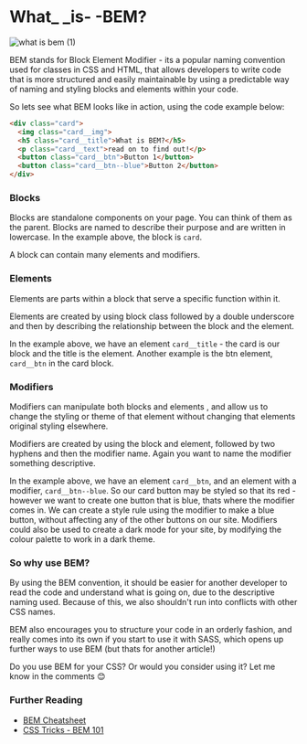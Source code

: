 # What_ _is- -BEM?

![what is bem (1)](https://user-images.githubusercontent.com/92253071/233466191-a6957b32-c600-4dfd-b87d-e812bef6156a.png)

BEM stands for Block Element Modifier - its a popular naming convention used for classes in CSS and HTML, that allows developers to write code that is more structured and easily maintainable by using a predictable way of naming and styling blocks and elements within your code.

So lets see what BEM looks like in action, using the code example below:

```html
<div class="card">
  <img class="card__img">
  <h5 class="card__title">What is BEM?</h5>
  <p class="card__text">read on to find out!</p>
  <button class="card__btn">Button 1</button>
  <button class="card__btn--blue">Button 2</button>
</div>
```

### Blocks

Blocks are standalone components on your page. You can think of them as the parent. Blocks are named to describe their purpose and are written in lowercase. In the example above, the block is `card`. 

A block can contain many elements and modifiers.

### Elements 

Elements are parts within a block that serve a specific function within it.

Elements are created by using block class followed by a double underscore and then by describing the relationship between the block and the element. 

In the example above, we have an element `card__title` - the card is our block and the title is the element. Another example is the btn element, `card__btn` in the card block.

### Modifiers

Modifiers can manipulate both blocks and elements , and allow us to change the styling or theme of that element without changing that elements original styling elsewhere. 

Modifiers are created by using the block and element, followed by two hyphens and then the modifier name. Again you want to name the modifier something descriptive.

In the example above, we have an element `card__btn`, and an element with a modifier, `card__btn--blue`.  So our card button may be styled so that its red - however we want to create one button that is blue, thats where the modifier comes in. We can create a style rule using the modifier to make a blue button, without affecting any of the other buttons on our site. Modifiers could also be used to create a dark mode for your site, by modifying the colour palette to work in a dark theme.

### So why use BEM?

By using the BEM convention, it should be easier for another developer to read the code and understand what is going on, due to the descriptive naming used. Because of this, we also shouldn't run into conflicts with other CSS names.

BEM also encourages you to structure your code in an orderly fashion, and really comes into its own if you start to use it with SASS, which opens up further ways to use BEM (but thats for another article!)

Do you use BEM for your CSS? Or would you consider using it?  Let me know in the comments 😊

### Further Reading

* [BEM Cheatsheet](https://bem-cheat-sheet.9elements.com/)
* [CSS Tricks - BEM 101](https://css-tricks.com/bem-101/)